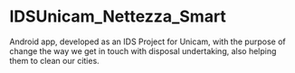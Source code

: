 # IDSUnicam_Nettezza_Smart
Android app, developed as an IDS Project for Unicam, with the purpose of change the way we get in touch with disposal undertaking, also helping them to clean our cities.
